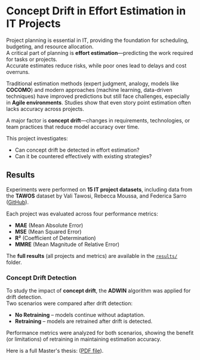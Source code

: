 # Concept Drift in Effort Estimation in IT Projects

Project planning is essential in IT, providing the foundation for scheduling, budgeting, and resource allocation.  
A critical part of planning is **effort estimation**—predicting the work required for tasks or projects.  
Accurate estimates reduce risks, while poor ones lead to delays and cost overruns.

Traditional estimation methods (expert judgment, analogy, models like **COCOMO**) and modern approaches (machine learning, data-driven techniques) have improved predictions but still face challenges, especially in **Agile environments**. Studies show that even story point estimation often lacks accuracy across projects.

A major factor is **concept drift**—changes in requirements, technologies, or team practices that reduce model accuracy over time.  

This project investigates:  
- Can concept drift be detected in effort estimation?  
- Can it be countered effectively with existing strategies?

## Results
Experiments were performed on **15 IT project datasets**, including data from the **TAWOS** dataset by Vali Tawosi, Rebecca Moussa, and Federica Sarro ([GitHub](https://github.com/SOLAR-group/TAWOS)). 

Each project was evaluated across four performance metrics:  
- **MAE** (Mean Absolute Error)  
- **MSE** (Mean Squared Error)  
- **R²** (Coefficient of Determination)  
- **MMRE** (Mean Magnitude of Relative Error)  

The **full results** (all projects and metrics) are available in the [`results/`](./results/) folder.

### Concept Drift Detection

To study the impact of **concept drift**, the **ADWIN** algorithm was applied for drift detection.  
Two scenarios were compared after drift detection:  
- **No Retraining** – models continue without adaptation.  
- **Retraining** – models are retrained after drift is detected.  

Performance metrics were analyzed for both scenarios, showing the benefit (or limitations) of retraining in maintaining estimation accuracy.

Here is a full Master's thesis: ([PDF file](https://github.com/julia-mula/concept-drift/blob/main/Analysis%20of%20Concept%20Drift%20in%20Effort%20Estimation%20for%20IT%20Projects.pdf)).


